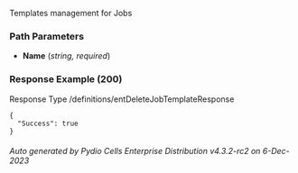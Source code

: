 






 
Templates management for Jobs  


### Path Parameters

 - **Name** (_string, required_) 




### Response Example (200)
Response Type /definitions/entDeleteJobTemplateResponse

```
{
  "Success": true
}
```




###### Auto generated by Pydio Cells Enterprise Distribution v4.3.2-rc2 on 6-Dec-2023
